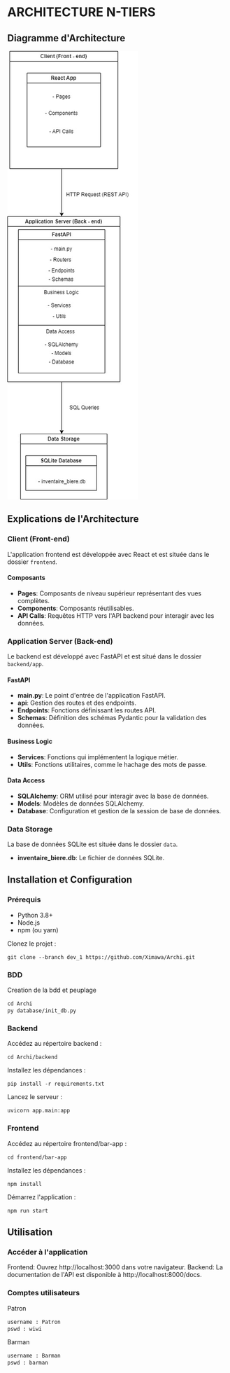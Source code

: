 # ARCHITECTURE N-TIERS

## Diagramme d'Architecture
![Diagramme d'Architecture](schema_archi.jpg)

## Explications de l'Architecture

### Client (Front-end)
L'application frontend est développée avec React et est située dans le dossier `frontend`.

#### Composants
- **Pages**: Composants de niveau supérieur représentant des vues complètes.
- **Components**: Composants réutilisables.
- **API Calls**: Requêtes HTTP vers l'API backend pour interagir avec les données.

### Application Server (Back-end)
Le backend est développé avec FastAPI et est situé dans le dossier `backend/app`.

#### FastAPI
- **main.py**: Le point d'entrée de l'application FastAPI.
- **api**: Gestion des routes et des endpoints.
- **Endpoints**: Fonctions définissant les routes API.
- **Schemas**: Définition des schémas Pydantic pour la validation des données.

#### Business Logic
- **Services**: Fonctions qui implémentent la logique métier.
- **Utils**: Fonctions utilitaires, comme le hachage des mots de passe.

#### Data Access
- **SQLAlchemy**: ORM utilisé pour interagir avec la base de données.
- **Models**: Modèles de données SQLAlchemy.
- **Database**: Configuration et gestion de la session de base de données.

### Data Storage
La base de données SQLite est située dans le dossier `data`.

- **inventaire_biere.db**: Le fichier de données SQLite.


## Installation et Configuration

### Prérequis
- Python 3.8+
- Node.js
- npm (ou yarn)

Clonez le projet :
```
git clone --branch dev_1 https://github.com/Ximawa/Archi.git
```

### BDD
Creation de la bdd et peuplage
```
cd Archi
py database/init_db.py
```

### Backend

Accédez au répertoire backend :
```
cd Archi/backend
```

Installez les dépendances :
```
pip install -r requirements.txt
```

Lancez le serveur :
```
uvicorn app.main:app
```

### Frontend
Accédez au répertoire frontend/bar-app :
```
cd frontend/bar-app
```

Installez les dépendances :
```
npm install
```

Démarrez l'application :
```
npm run start
```

## Utilisation

### Accéder à l'application

Frontend: Ouvrez http://localhost:3000 dans votre navigateur.
Backend: La documentation de l'API est disponible à http://localhost:8000/docs.

### Comptes utilisateurs

Patron
```
username : Patron
pswd : wiwi
```

Barman
```
username : Barman
pswd : barman
```